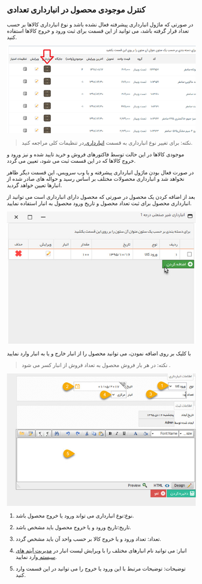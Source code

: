 ﻿## کنترل موجودی محصول در انبارداری تعدادی



در صورتی که ماژول انبارداری پیشرفته فعال نشده باشد و نوع انبارداری کالاها بر حسب تعداد قرار گرفته باشد، می توانید از این قسمت برای ثبت ورود و خروج کالاها استفاده کنید.

![](ProduceManagement55.png)

> نکته: برای تغییر نوع انبارداری به قسمت [انبارداری ](https://github.com/1stco/PayamGostarDocs/blob/master/help%202.5.4/Settings/General-settings/inventory/inventory.md) در تنظیمات کلی مراجعه کنید.

موجودی کالاها در این حالت توسط فاکتورهای فروش و خرید تایید شده و نیز ورود و خروج کالاها که در این قسمت ثبت می شود، تعیین می گردد.

در صورت فعال بودن ماژول انبارداری پیشرفته و یا وب سرویس، این قسمت دیگر ظاهر نخواهد شد و انبارداری محصولات مختلف بر اساس رسید و حواله های صادر شده از انبارها تعیین خواهد گردید.

بعد از اضافه کردن یک محصول در صورتی که محصول دارای انبارداری است می توانید از انبارداری محصول برای ثبت تعداد محصول و تاریخ ورود محصول به انبار استفاده نمایید.

![](ProduceManagement5.jfif)

با کلیک بر روی اضافه نمودن، می توانید محصول را از انبار خارج و یا به انبار وارد نمایید

> نکته:  در هر بار فروش محصول به تعداد فروش از انبار کسر می شود .

![](ProduceManagement6.jpg)

1. نوع:نوع انبارداری می تواند ورود یا خروج محصول باشد.

2. تاریخ:تاریخ ورود و یا خروج  محصول باید مشخص باشد.

3. تعداد: تعداد ورود و یا خروج کالا بر حسب واحد آن باید مشخص گردد.

4. انبار: می توانید نام انبارهای مختلف را با ویرایش لیست انبار در [مدیریت آیتم های سیستم ](https://github.com/1stco/PayamGostarDocs/blob/master/help%202.5.4/Settings/General-settings/inventory/inventory.md) وارد نمایید.

5. توضیحات: توضیحات مرتبط با این ورود یا خروج را می توانید در این قسمت وارد کنید.



